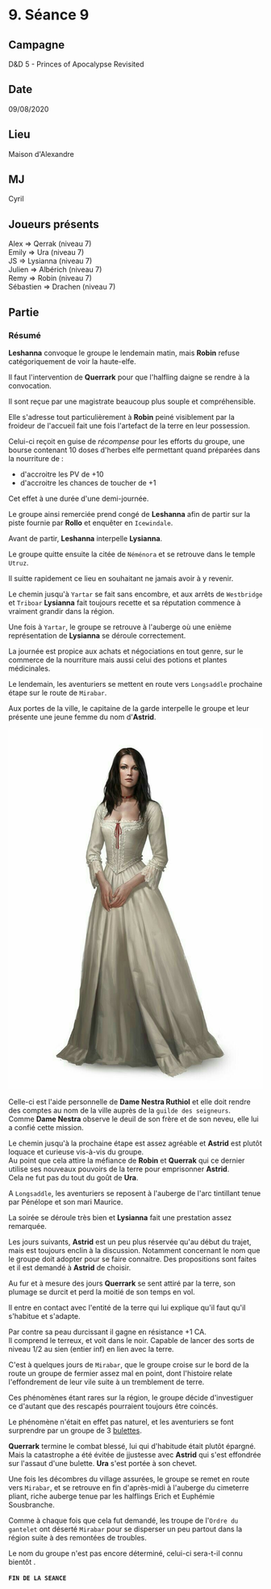 # 9. Séance 9

## Campagne

D&D 5 - Princes of Apocalypse Revisited

## Date

09/08/2020

## Lieu

Maison d'Alexandre

## MJ

Cyril

## Joueurs présents

Alex => Qerrak (niveau 7)  
Emily => Ura (niveau 7)  
JS => Lysianna (niveau 7)  
Julien => Albérich (niveau 7)  
Remy => Robin (niveau 7)  
Sébastien => Drachen (niveau 7)

## Partie

### Résumé

**Leshanna** convoque le groupe le lendemain matin, mais **Robin** refuse catégoriquement de voir la haute-elfe.

Il faut l'intervention de **Querrark** pour que l'halfling daigne se rendre à la convocation.

Il sont reçue par une magistrate beaucoup plus souple et compréhensible.

Elle s'adresse tout particulièrement à **Robin** peiné visiblement par la froideur de l'accueil fait une fois l'artefact de la terre en leur possession.

Celui-ci reçoit en guise de *récompense* pour les efforts du groupe, une bourse contenant 10 doses d'herbes elfe permettant quand préparées dans la nourriture de :

- d'accroitre les PV de +10
- d'accroitre les chances de toucher de +1

Cet effet à une durée d'une demi-journée.

Le groupe ainsi remerciée prend congé de **Leshanna** afin de partir sur la piste fournie par **Rollo** et enquêter en `Icewindale`.

Avant de partir, **Leshanna** interpelle **Lysianna**.

Le groupe quitte ensuite la citée de `Néménora` et se retrouve dans le temple `Utruz`.

Il suitte rapidement ce lieu en souhaitant ne jamais avoir à y revenir.

Le chemin jusqu'à `Yartar` se fait sans encombre, et aux arrêts de `Westbridge` et `Triboar` **Lysianna** fait toujours recette et sa réputation commence à vraiment grandir dans la région.

Une fois à `Yartar`, le groupe se retrouve à l'auberge où une enième représentation de **Lysianna** se déroule correctement.

La journée est propice aux achats et négociations en tout genre, sur le commerce de la nourriture mais aussi celui des potions et plantes médicinales.

Le lendemain, les aventuriers se mettent en route vers `Longsaddle` prochaine étape sur le route de `Mirabar`.

Aux portes de la ville, le capitaine de la garde interpelle le groupe et leur présente une jeune femme du nom d'**Astrid**.

![astrid](assets/images/persos/astrid.jpg)

Celle-ci est l'aide personnelle de **Dame Nestra Ruthiol** et elle doit rendre des comptes au nom de la ville auprès de la `guilde des seigneurs`.  
Comme **Dame Nestra** observe le deuil de son frère et de son neveu, elle lui a confié cette mission.

Le chemin jusqu'à la prochaine étape est assez agréable et **Astrid** est plutôt loquace et curieuse vis-à-vis du groupe.  
Au point que cela attire la méfiance de **Robin** et **Querrak** qui ce dernier utilise ses nouveaux pouvoirs de la terre pour emprisonner **Astrid**.  
Cela ne fut pas du tout du goût de **Ura**.

A `Longsaddle`, les aventuriers se reposent à l'auberge de l'arc tintillant tenue par Pénélope et son mari Maurice.

La soirée se déroule très bien et **Lysianna** fait une prestation assez remarquée.

Les jours suivants, **Astrid** est un peu plus réservée qu'au début du trajet, mais est toujours enclin à la discussion. Notamment concernant le nom que le groupe doit adopter pour se faire connaitre. Des propositions sont faites et il est demandé à **Astrid** de choisir.

Au fur et à mesure des jours **Querrark** se sent attiré par la terre, son plumage se durcit et perd la moitié de son temps en vol.

Il entre en contact avec l'entité de la terre qui lui explique qu'il faut qu'il s'habitue et s'adapte.

Par contre sa peau durcissant il gagne en résistance +1 CA.  
Il comprend le terreux, et voit dans le noir. Capable de lancer des sorts de niveau 1/2 au sien (entier inf) en lien avec la terre.

C'est à quelques jours de `Mirabar`, que le groupe croise sur le bord de la route un groupe de fermier assez mal en point, dont l'histoire relate l'effondrement de leur vile suite à un tremblement de terre.

Ces phénomènes étant rares sur la région, le groupe décide d'investiguer ce d'autant que des rescapés pourraient toujours être coincés.

Le phénomène n'était en effet pas naturel, et les aventuriers se font surprendre par un groupe de 3 [bulettes](https://www.aidedd.org/dnd/monstres.php?vf=bulette).

**Querrark** termine le combat blessé, lui qui d'habitude était plutôt épargné. Mais la catastrophe a été évitée de jjustesse avec **Astrid** qui s'est effondrée sur l'assaut d'une bulette. **Ura** s'est portée à son chevet.

Une fois les décombres du village assurées, le groupe se remet en route vers `Mirabar`, et se retrouve en fin d'après-midi à l'auberge du cimeterre pliant, riche auberge tenue par les halflings Erich et Euphémie Sousbranche.

Comme à chaque fois que cela fut demandé, les troupe de l'`Ordre du gantelet` ont déserté `Mirabar` pour se disperser un peu partout dans la région suite à des remontées de troubles.

Le nom du groupe n'est pas encore déterminé, celui-ci sera-t-il connu bientôt .

**`FIN DE LA SEANCE`**
